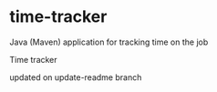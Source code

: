 # time-tracker
Java (Maven) application for tracking time on the job

Time tracker


updated on update-readme branch
